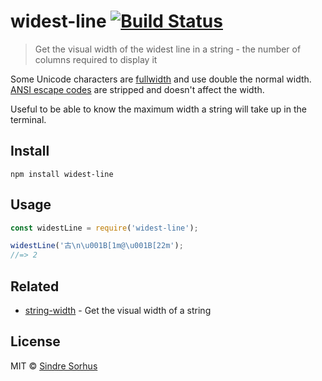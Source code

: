 # widest-line [![Build Status](https://travis-ci.org/sindresorhus/widest-line.svg?branch=master)](https://travis-ci.org/sindresorhus/widest-line)

> Get the visual width of the widest line in a string - the number of columns required to display it

Some Unicode characters are [fullwidth](https://en.wikipedia.org/wiki/Halfwidth_and_fullwidth_forms) and use double the normal width. [ANSI escape codes](http://en.wikipedia.org/wiki/ANSI_escape_code) are stripped and doesn't affect the width.

Useful to be able to know the maximum width a string will take up in the terminal.

## Install

```
npm install widest-line
```

## Usage

```js
const widestLine = require('widest-line');

widestLine('古\n\u001B[1m@\u001B[22m');
//=> 2
```

## Related

- [string-width](https://github.com/sindresorhus/string-width) - Get the visual width of a string

## License

MIT © [Sindre Sorhus](https://sindresorhus.com)

